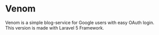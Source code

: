 # Venom

Venom is a simple blog-service for Google users with easy OAuth login. 
This version is made with Laravel 5 Framework.
